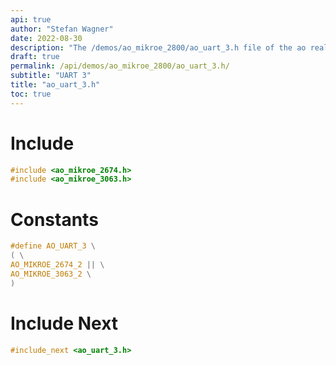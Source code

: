 ```yaml
---
api: true
author: "Stefan Wagner"
date: 2022-08-30
description: "The /demos/ao_mikroe_2800/ao_uart_3.h file of the ao real-time operating system."
draft: true
permalink: /api/demos/ao_mikroe_2800/ao_uart_3.h/
subtitle: "UART 3"
title: "ao_uart_3.h"
toc: true
---
```


# Include

```c
#include <ao_mikroe_2674.h>
#include <ao_mikroe_3063.h>
```

# Constants

```c
#define AO_UART_3 \
( \
AO_MIKROE_2674_2 || \
AO_MIKROE_3063_2 \
)
```

# Include Next

```c
#include_next <ao_uart_3.h>
```
